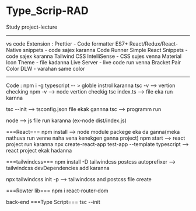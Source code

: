 # Type_Scrip-RAD
Study project-lecture

------------------------

vs code Extension :
Prettier - Code formatter
ES7+ React/Redux/React-Native snippets - code sajex karanna
Code Runner
Simple React Snippets  - code sajex karanna
Tailwind CSS IntelliSense - CSS sujes venna
Material Icon Theme - file kadanna
Live Server - live code run venna
Bracket Pair Color DLW - varahan same color



------------------------

Code :
npm i -g typescript  -- > globle instrol karanna
tsc -v  --> vertion checking
npm -v --> node vertion checkig
tsc index.ts  --> file eka run karnna

tsc --init --> tsconfig.json file ekak gannna
tsc --> programm run

node <class path> --> js file run karanna (ex-node dist/index.js)


===React===
npm install  --> node module packege eka da ganna(meka nathuva run venne naha vena kenekgen ganna project)
npm start --> react project run karanna
npx create-react-app test-app --template typescript  --> react project ekak hadanna


===tailwindcss===
npm install -D tailwindcss postcss autoprefixer --> tailwindcss devDependencies add karanna

npx tailwindcss init -p --> tailwindcss and postcss file create


===Rowter lib===
npm i react-router-dom



back-end
===Type Script===
tsc --init



